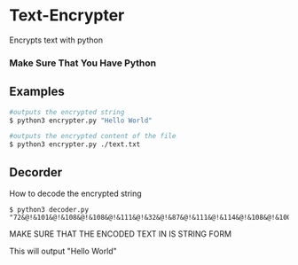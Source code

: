 # Text-Encrypter

Encrypts text with python

### Make Sure That You Have Python

## Examples

```bash
#outputs the encrypted string
$ python3 encrypter.py "Hello World"

#outputs the encrypted content of the file
$ python3 encrypter.py ./text.txt
```

## Decorder

How to decode the encrypted string

```shell
$ python3 decoder.py "72&@!&101&@!&108&@!&108&@!&111&@!&32&@!&87&@!&111&@!&114&@!&108&@!&100&@!&"
```

MAKE SURE THAT THE ENCODED TEXT IN IS STRING FORM

This will output "Hello World"
